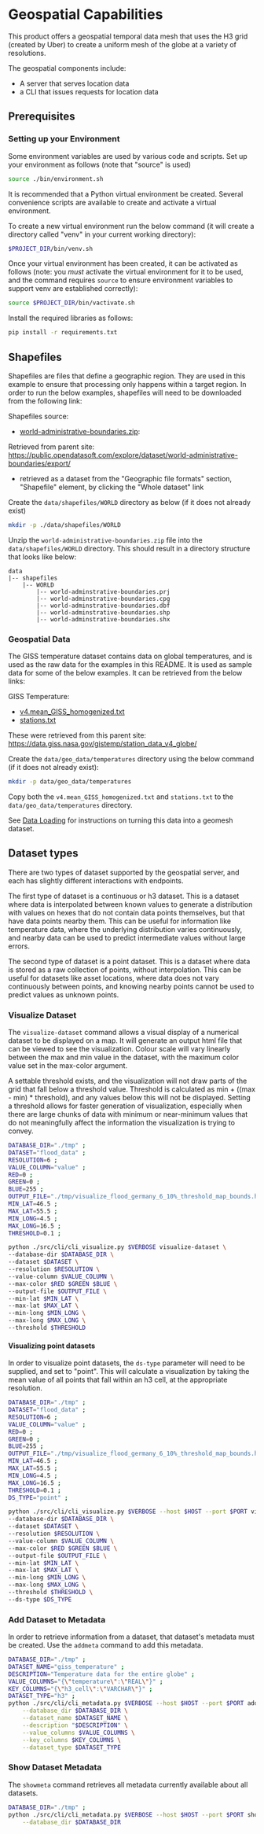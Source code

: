 # Geospatial Capabilities

This product offers a geospatial temporal data mesh that uses
the H3 grid (created by Uber) to create a uniform mesh of the globe at
a variety of resolutions.

The geospatial components include:

- A server that serves location data
- a CLI that issues requests for location data

## Prerequisites

### Setting up your Environment

Some environment variables are used by various code and scripts.
Set up your environment as follows (note that "source" is used)

```bash
source ./bin/environment.sh
```

It is recommended that a Python virtual environment be created.
Several convenience scripts are available to create and activate
a virtual environment.

To create a new virtual environment run the below command
(it will create a directory called "venv" in your current working directory):

```bash
$PROJECT_DIR/bin/venv.sh
```

Once your virtual environment has been created, it can be activated
as follows (note: you _must_ activate the virtual environment
for it to be used, and the command requires `source` to ensure
environment variables to support venv are established correctly):

```bash
source $PROJECT_DIR/bin/vactivate.sh
```

Install the required libraries as follows:

```bash
pip install -r requirements.txt
```

## Shapefiles

Shapefiles are files that define a geographic region. They are used in this
example to ensure that processing only happens within a target region.
In order to run the below examples, shapefiles will need to be downloaded from
the following link:

Shapefiles source:

- [world-administrative-boundaries.zip](https://public.opendatasoft.com/api/explore/v2.1/catalog/datasets/world-administrative-boundaries/exports/shp?lang=en&timezone=America%2FNew_York):

Retrieved from parent site: <https://public.opendatasoft.com/explore/dataset/world-administrative-boundaries/export/>

- retrieved as a dataset from the "Geographic file formats" section,
  "Shapefile" element, by clicking the "Whole dataset" link

Create the `data/shapefiles/WORLD` directory as below
(if it does not already exist)

```bash
mkdir -p ./data/shapefiles/WORLD
```

Unzip the `world-administrative-boundaries.zip` file into the
`data/shapefiles/WORLD` directory. This should result in a
directory structure that looks like below:

```console
data
|-- shapefiles
    |-- WORLD
        |-- world-adminstrative-boundaries.prj
        |-- world-adminstrative-boundaries.cpg
        |-- world-adminstrative-boundaries.dbf
        |-- world-adminstrative-boundaries.shp
        |-- world-adminstrative-boundaries.shx
```

### Geospatial Data

The GISS temperature dataset contains data on global temperatures,
and is used as the raw data for the examples in this README.
It is used as sample data for some of the below examples.
It can be retrieved from the below links:

GISS Temperature:

- [v4.mean_GISS_homogenized.txt](https://data.giss.nasa.gov/gistemp/station_data_v4_globe/v4.mean_GISS_homogenized.txt.gz)
- [stations.txt](https://data.giss.nasa.gov/gistemp/station_data_v4_globe/station_list.txt)

These were retrieved from this parent site: <https://data.giss.nasa.gov/gistemp/station_data_v4_globe/>

Create the `data/geo_data/temperatures` directory using the
below command (if it does not already exist):

```bash
mkdir -p data/geo_data/temperatures
```

Copy both the `v4.mean_GISS_homogenized.txt` and `stations.txt` to the
`data/geo_data/temperatures` directory.

See [Data Loading](/docs/README-loading.md) for instructions on turning
this data into a geomesh dataset.

## Dataset types

There are two types of dataset supported by the geospatial server, and each
has slightly different interactions with endpoints.

The first type of dataset is a continuous or h3 dataset. This is a dataset
where data is interpolated between known values to generate a distribution with
values on hexes that do not contain data points themselves, but that
have data points nearby them. This can be useful for information like
temperature data, where the underlying distribution varies continuously,
and nearby data can be used to predict intermediate values without large errors.

The second type of dataset is a point dataset. This is a dataset where
data is stored as a raw collection of points, without interpolation. This
can be useful for datasets like asset locations, where data does not vary
continuously between points, and knowing nearby points cannot be used to
predict values as unknown points.

### Visualize Dataset

The `visualize-dataset` command allows a visual display of a numerical dataset
to be displayed on a map. It will generate an output html file that can
be viewed to see the visualization.
Colour scale will vary linearly between the
max and min value in the dataset, with the maximum color value
set in the max-color argument.

A settable threshold exists, and the visualization will not draw parts
of the grid that fall below a threshold value. Threshold is
calculated as min + ((max - min) \* threshold),
and any values below this will not be displayed.
Setting a threshold allows for faster generation of visualization, especially
when there are large chunks of data with minimum or near-minimum values that
do not meaningfully affect the information the visualization is trying to
convey.

```bash
DATABASE_DIR="./tmp" ;
DATASET="flood_data" ;
RESOLUTION=6 ;
VALUE_COLUMN="value" ;
RED=0 ;
GREEN=0 ;
BLUE=255 ;
OUTPUT_FILE="./tmp/visualize_flood_germany_6_10%_threshold_map_bounds.html" ;
MIN_LAT=46.5 ;
MAX_LAT=55.5 ;
MIN_LONG=4.5 ;
MAX_LONG=16.5 ;
THRESHOLD=0.1 ;

python ./src/cli/cli_visualize.py $VERBOSE visualize-dataset \
--database-dir $DATABASE_DIR \
--dataset $DATASET \
--resolution $RESOLUTION \
--value-column $VALUE_COLUMN \
--max-color $RED $GREEN $BLUE \
--output-file $OUTPUT_FILE \
--min-lat $MIN_LAT \
--max-lat $MAX_LAT \
--min-long $MIN_LONG \
--max-long $MAX_LONG \
--threshold $THRESHOLD
```

#### Visualizing point datasets

In order to visualize point datasets, the `ds-type` parameter will need
to be supplied, and set to "point". This will calculate a visualization by
taking the mean value of all points that fall within an h3 cell, at the
appropriate resolution.

```bash
DATABASE_DIR="./tmp" ;
DATASET="flood_data" ;
RESOLUTION=6 ;
VALUE_COLUMN="value" ;
RED=0 ;
GREEN=0 ;
BLUE=255 ;
OUTPUT_FILE="./tmp/visualize_flood_germany_6_10%_threshold_map_bounds.html" ;
MIN_LAT=46.5 ;
MAX_LAT=55.5 ;
MIN_LONG=4.5 ;
MAX_LONG=16.5 ;
THRESHOLD=0.1 ;
DS_TYPE="point" ;

python ./src/cli/cli_visualize.py $VERBOSE --host $HOST --port $PORT visualize-dataset \
--database-dir $DATABASE_DIR \
--dataset $DATASET \
--resolution $RESOLUTION \
--value-column $VALUE_COLUMN \
--max-color $RED $GREEN $BLUE \
--output-file $OUTPUT_FILE \
--min-lat $MIN_LAT \
--max-lat $MAX_LAT \
--min-long $MIN_LONG \
--max-long $MAX_LONG \
--threshold $THRESHOLD \
--ds-type $DS_TYPE
```

### Add Dataset to Metadata

In order to retrieve information from a dataset, that dataset's metadata
must be created. Use the `addmeta` command to add this metadata.

```bash
DATABASE_DIR="./tmp" ;
DATASET_NAME="giss_temperature" ;
DESCRIPTION="Temperature data for the entire globe" ;
VALUE_COLUMNS="{\"temperature\":\"REAL\"}" ;
KEY_COLUMNS="{\"h3_cell\":\"VARCHAR\"}" ;
DATASET_TYPE="h3" ;
python ./src/cli/cli_metadata.py $VERBOSE --host $HOST --port $PORT addmeta \
    --database_dir $DATABASE_DIR \
    --dataset_name $DATASET_NAME \
    --description "$DESCRIPTION" \
    --value_columns $VALUE_COLUMNS \
    --key_columns $KEY_COLUMNS \
    --dataset_type $DATASET_TYPE
```

### Show Dataset Metadata

The `showmeta` command retrieves all metadata currently available about
all datasets.

```bash
DATABASE_DIR="./tmp" ;
python ./src/cli/cli_metadata.py $VERBOSE --host $HOST --port $PORT showmeta \
    --database_dir $DATABASE_DIR
```
